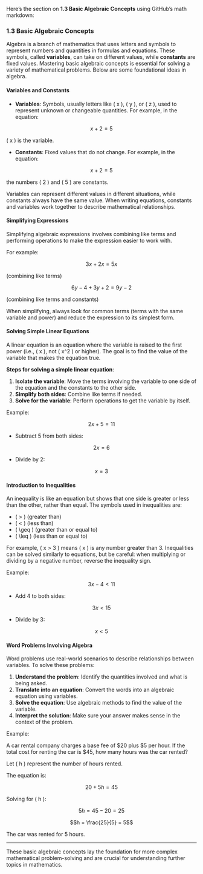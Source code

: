 Here’s the section on **1.3 Basic Algebraic Concepts** using GitHub’s math markdown:

### 1.3 Basic Algebraic Concepts

Algebra is a branch of mathematics that uses letters and symbols to represent numbers and quantities in formulas and equations. These symbols, called **variables**, can take on different values, while **constants** are fixed values. Mastering basic algebraic concepts is essential for solving a variety of mathematical problems. Below are some foundational ideas in algebra.

#### Variables and Constants

- **Variables**: Symbols, usually letters like \( x \), \( y \), or \( z \), used to represent unknown or changeable quantities. For example, in the equation:

```math
x + 2 = 5
```

\( x \) is the variable.
  
- **Constants**: Fixed values that do not change. For example, in the equation:

```math
x + 2 = 5
```

the numbers \( 2 \) and \( 5 \) are constants.

Variables can represent different values in different situations, while constants always have the same value. When writing equations, constants and variables work together to describe mathematical relationships.

#### Simplifying Expressions

Simplifying algebraic expressions involves combining like terms and performing operations to make the expression easier to work with.

For example:

```math
3x + 2x = 5x
```

(combining like terms)

```math
6y - 4 + 3y + 2 = 9y - 2
```

(combining like terms and constants)

When simplifying, always look for common terms (terms with the same variable and power) and reduce the expression to its simplest form.

#### Solving Simple Linear Equations

A linear equation is an equation where the variable is raised to the first power (i.e., \( x \), not \( x^2 \) or higher). The goal is to find the value of the variable that makes the equation true.

**Steps for solving a simple linear equation**:
1. **Isolate the variable**: Move the terms involving the variable to one side of the equation and the constants to the other side.
2. **Simplify both sides**: Combine like terms if needed.
3. **Solve for the variable**: Perform operations to get the variable by itself.

Example:

```math
2x + 5 = 11
```

- Subtract 5 from both sides: 

```math
2x = 6
```

- Divide by 2: 

```math
x = 3
```

#### Introduction to Inequalities

An inequality is like an equation but shows that one side is greater or less than the other, rather than equal. The symbols used in inequalities are:
- \( > \) (greater than)
- \( < \) (less than)
- \( \geq \) (greater than or equal to)
- \( \leq \) (less than or equal to)

For example, \( x > 3 \) means \( x \) is any number greater than 3. Inequalities can be solved similarly to equations, but be careful: when multiplying or dividing by a negative number, reverse the inequality sign.

Example:

```math
3x - 4 < 11
```

- Add 4 to both sides: 

```math
3x < 15
```

- Divide by 3: 

```math
x < 5
```

#### Word Problems Involving Algebra

Word problems use real-world scenarios to describe relationships between variables. To solve these problems:
1. **Understand the problem**: Identify the quantities involved and what is being asked.
2. **Translate into an equation**: Convert the words into an algebraic equation using variables.
3. **Solve the equation**: Use algebraic methods to find the value of the variable.
4. **Interpret the solution**: Make sure your answer makes sense in the context of the problem.

Example:

A car rental company charges a base fee of $20 plus $5 per hour. If the total cost for renting the car is $45, how many hours was the car rented?

Let \( h \) represent the number of hours rented.

The equation is:

```math
20 + 5h = 45
```

Solving for \( h \):

```math
5h = 45 - 20 = 25
```

```math
h = \frac{25}{5} = 5
```

The car was rented for 5 hours.

---

These basic algebraic concepts lay the foundation for more complex mathematical problem-solving and are crucial for understanding further topics in mathematics.
